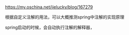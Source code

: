 https://my.oschina.net/jielucky/blog/167279

根据自定义注解的用法，可以大概推测spring中注解的实现原理

spring启动的时候，会自动执行注解的解释器，
